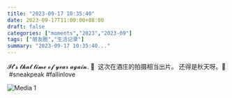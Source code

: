 ```yaml
---
title: "2023-09-17 10:35:40"
date: 2023-09-17T11:00:00+08:00
draft: false
categories: ["moments","2023","2023-09"]
tags: ["朋友圈","生活记录"]
summary: "2023-09-17 10:35:40..."
---
```


𝓘𝓽'𝓼 𝓽𝓱𝓪𝓽 𝓽𝓲𝓶𝓮 𝓸𝓯 𝔂𝓮𝓪𝓻 𝓪𝓰𝓪𝓲𝓷. 🍂
​
​这次在酒庄的拍摄相当出片。
还得是秋天呀。🥰
​
​#sneakpeak
​#fallinlove

![Media 1](/Moments/photos/2023-09-17/202309171035400.jpg)

